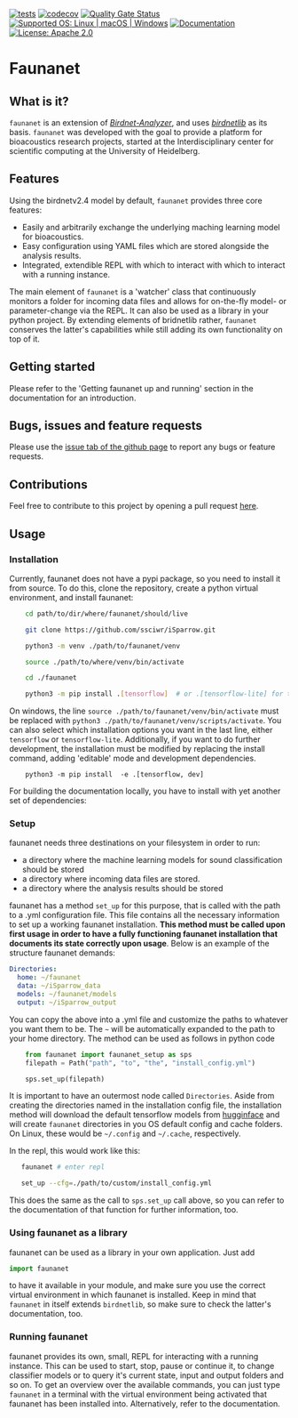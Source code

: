 [![tests](https://github.com/ssciwr/iSparrow/actions/workflows/main.yml/badge.svg?event=push)](https://github.com/ssciwr/iSparrow/actions/workflows/main.yml)
[![codecov](https://codecov.io/gh/ssciwr/iSparrow/graph/badge.svg?token=FwyE0PNiOk)](https://codecov.io/gh/ssciwr/iSparrow)
[![Quality Gate Status](https://sonarcloud.io/api/project_badges/measure?project=ssciwr_iSparrow&metric=alert_status)](https://sonarcloud.io/summary/new_code?id=ssciwr_iSparrow)
[![Supported OS: Linux | macOS | Windows](https://img.shields.io/badge/OS-Linux%20%7C%20macOS%20%7C%20Windows-green.svg)](https://www.linux.org/)
[![Documentation](https://readthedocs.org/projects/isparrow/badge/?version=latest)](https://isparrow.readthedocs.io/en/latest/?badge=latest)
[![License: Apache 2.0](https://img.shields.io/badge/License-Apache%202.0-blue.svg)](https://opensource.org/licenses/Apache-2.0)

# Faunanet
## What is it? 
`faunanet` is an extension of [*Birdnet-Analyzer*](https://github.com/kahst/BirdNET-Analyzer), and uses [*birdnetlib*](https://github.com/joeweiss/birdnetlib) as its basis. 
`faunanet` was developed with the goal to provide a platform for bioacoustics research projects, started at the Interdisciplinary center for scientific computing at the University of Heidelberg. 

## Features
Using the birdnetv2.4 model by default, `faunanet` provides three core features: 

- Easily and arbitrarily exchange the underlying maching learning model for bioacoustics.
- Easy configuration using YAML files which are stored alongside the analysis results. 
- Integrated, extendible REPL with which to interact with which to interact with a running instance.

The main element of `faunanet` is a 'watcher' class that continuously monitors a folder for incoming data files and allows for on-the-fly model- or parameter-change via the REPL. It can also be used as a library in your python project.
By extending elements of bridnetlib rather, `faunanet` conserves the latter's capabilities while still adding its own functionality on top of it. 

## Getting started 
Please refer to the 'Getting faunanet up and running' section in the documentation for an introduction. 

## Bugs, issues and feature requests
Please use the [issue tab of the github page](https://github.com/ssciwr/iSparrow/issues) to report any bugs or feature requests. 

## Contributions 
Feel free to contribute to this project by opening a pull request [here](https://github.com/ssciwr/iSparrow/pulls). 

## Usage
### Installation
Currently, faunanet does not have a pypi package, so you need to install it from source. To do this, clone the repository, create a python virtual environment, and install faunanet: 
```bash 
    cd path/to/dir/where/faunanet/should/live 

    git clone https://github.com/ssciwr/iSparrow.git

    python3 -m venv ./path/to/faunanet/venv

    source ./path/to/where/venv/bin/activate 

    cd ./faunanet 

    python3 -m pip install .[tensorflow]  # or .[tensorflow-lite] for tflite models
``` 
On windows, the line ```source ./path/to/faunanet/venv/bin/activate``` must be replaced with 
```python3 ./path/to/faunanet/venv/scripts/activate```. You can also select which installation options you want in the last line, either ```tensorflow``` or ```tensorflow-lite```. Additionally, 
if you want to do further development, the installation must be modified by replacing the install command, adding 'editable' mode and development dependencies.
```
    python3 -m pip install  -e .[tensorflow, dev]
```

For building the documentation locally, you have to install with yet another set of dependencies: 

### Setup 
faunanet needs three destinations on your filesystem in order to run: 
- a directory where the machine learning models for sound classification should be stored 
- a directory where incoming data files are stored. 
- a directory where the analysis results should be stored

faunanet has a method `set_up` for this purpose, that is called with the path to a .yml configuration file. This file contains all the necessary information to set up a working faunanet installation.
**This method must be called upon first usage in order to have a fully functioning faunanet installation that documents its state correctly upon usage**. 
Below is an example of the structure faunanet demands: 
```yaml 
Directories: 
  home: ~/faunanet
  data: ~/iSparrow_data
  models: ~/faunanet/models 
  output: ~/iSparrow_output
```
You can copy the above into a .yml file and customize the paths to whatever you want them to be. The `~` will be automatically expanded to the path to your home directory.
The method can be used as follows in python code

```python 
    from faunanet import faunanet_setup as sps 
    filepath = Path("path", "to", "the", "install_config.yml")

    sps.set_up(filepath)
```
It is important to have an outermost node called  `Directories`. Aside from creating the directories named in the installation config file, the installation method will download the default tensorflow models from [hugginface](https://huggingface.co/MaHaWo/iSparrow_test_models/tree/main) and will create `faunanet` directories in you OS default config and cache folders. On Linux, these would be `~/.config` and `~/.cache`, respectively.

In the repl, this would work like this: 
```bash
   faunanet # enter repl 

   set_up --cfg=./path/to/custom/install_config.yml 
``` 
This does the same as the call to ```sps.set_up``` call above, so you can refer to the documentation of that function for further information, too. 

### Using faunanet as a library 
faunanet can be used as a library in your own application. Just add  
```python 
import faunanet 
```
to have it available in your module, and make sure you use the correct virtual environment in which faunanet is installed. Keep in mind that `faunanet` in itself extends `birdnetlib`, so make sure to check the latter's documentation, too. 

### Running faunanet 
faunanet provides its own, small, REPL for interacting with a running instance. This can be used to start, stop, pause or continue it, to change classifier models or to query it's current state, input and output folders and so on. To get an overview over the available commands, you can just type  ```faunanet``` in a terminal with the virtual environment being activated that faunanet has been installed into. Alternatively, refer to the documentation.

